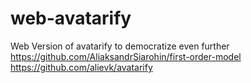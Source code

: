 # web-avatarify
Web Version of avatarify to democratize even further
https://github.com/AliaksandrSiarohin/first-order-model
https://github.com/alievk/avatarify